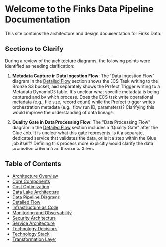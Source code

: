 # Welcome to the Finks Data Pipeline Documentation

This site contains the architecture and design documentation for Finks Data.

## Sections to Clarify

During a review of the architecture diagrams, the following points were identified as needing clarification:

1.  **Metadata Capture in Data Ingestion Flow**: The "Data Ingestion Flow" diagram in the [Detailed Flow](detailed-flow/index.md) section shows the ECS Task writing to the Bronze S3 bucket, and separately shows the Prefect Trigger writing to a Metadata DynamoDB table. It's unclear what specific metadata is being captured and by which process. Does the ECS task write operational metadata (e.g., file size, record count) while the Prefect trigger writes orchestration metadata (e.g., flow run ID, parameters)? Clarifying this would improve the understanding of data lineage.

2.  **Quality Gate in Data Processing Flow**: The "Data Processing Flow" diagram in the [Detailed Flow](detailed-flow/index.md) section includes a "Quality Gate" after the Glue Job. It is unclear what this gate represents. Is it a separate, dedicated service that validates the data, or is it a step within the Glue job itself? Defining this process more explicitly would clarify the data promotion criteria from Bronze to Silver.

## Table of Contents

- [Architecture Overview](architecture-overview/index.md)
- [Core Components](core-components/index.md)
- [Cost Optimization](cost-optimization/index.md)
- [Data Lake Architecture](data-lake-architecture/index.md)
- [Data Pipeline Diagrams](data-pipeline-diagrams.mmd)
- [Detailed Flow](detailed-flow/index.md)
- [Infrastructure as Code](infrastructure-as-code/index.md)
- [Monitoring and Observability](monitoring-observability/index.md)
- [Security Architecture](security-architecture/index.md)
- [Service Architecture](service-architecture/index.md)
- [Technology Decisions](technology-decisions/index.md)
- [Technology Stack](technology-stack/index.md)
- [Transformation Layer](transformation-layer/index.md)
